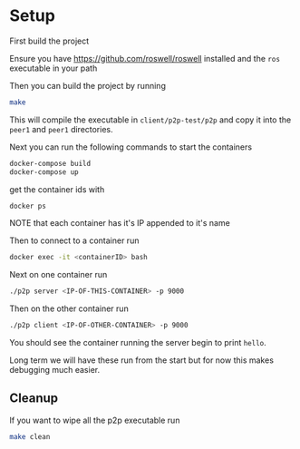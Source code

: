 # Setup

First build the project

Ensure you have https://github.com/roswell/roswell installed and the `ros` executable in your path

Then you can build the project by running

```bash
make
```

This will compile the executable in `client/p2p-test/p2p` and
copy it into the `peer1` and `peer1` directories.

Next you can run the following commands to start the containers

```bash
docker-compose build
docker-compose up
```
get the container ids with

```bash
docker ps
```
NOTE that each container has it's IP appended to it's name 

Then to connect to a container run

```bash
docker exec -it <containerID> bash
```

Next on one container run

```bash
./p2p server <IP-OF-THIS-CONTAINER> -p 9000
```

Then on the other container run

```bash
./p2p client <IP-OF-OTHER-CONTAINER> -p 9000
```

You should see the container running the server begin to print
`hello`.

Long term we will have these run from the start but for now this makes
debugging much easier.


## Cleanup

If you want to wipe all the p2p executable run 
```bash
make clean
```
